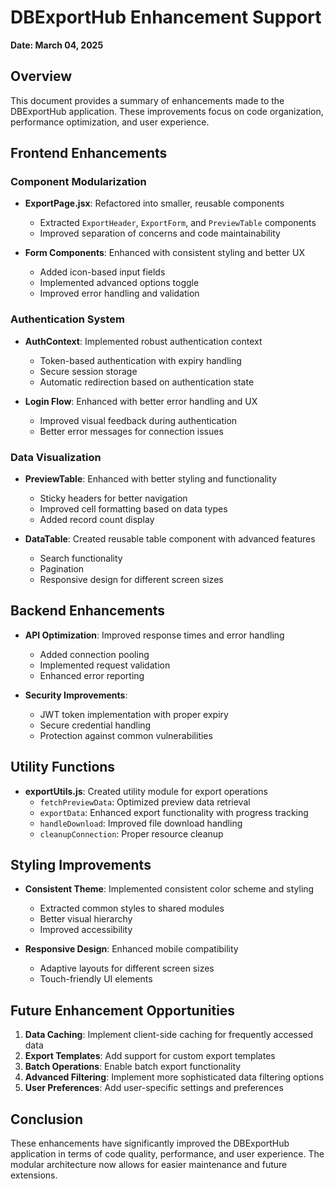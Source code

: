 # DBExportHub Enhancement Support

**Date: March 04, 2025**

## Overview

This document provides a summary of enhancements made to the DBExportHub application. These improvements focus on code organization, performance optimization, and user experience.

## Frontend Enhancements

### Component Modularization

- **ExportPage.jsx**: Refactored into smaller, reusable components

  - Extracted `ExportHeader`, `ExportForm`, and `PreviewTable` components
  - Improved separation of concerns and code maintainability
- **Form Components**: Enhanced with consistent styling and better UX

  - Added icon-based input fields
  - Implemented advanced options toggle
  - Improved error handling and validation

### Authentication System

- **AuthContext**: Implemented robust authentication context

  - Token-based authentication with expiry handling
  - Secure session storage
  - Automatic redirection based on authentication state
- **Login Flow**: Enhanced with better error handling and UX

  - Improved visual feedback during authentication
  - Better error messages for connection issues

### Data Visualization

- **PreviewTable**: Enhanced with better styling and functionality

  - Sticky headers for better navigation
  - Improved cell formatting based on data types
  - Added record count display
- **DataTable**: Created reusable table component with advanced features

  - Search functionality
  - Pagination
  - Responsive design for different screen sizes

## Backend Enhancements

- **API Optimization**: Improved response times and error handling

  - Added connection pooling
  - Implemented request validation
  - Enhanced error reporting
- **Security Improvements**:

  - JWT token implementation with proper expiry
  - Secure credential handling
  - Protection against common vulnerabilities

## Utility Functions

- **exportUtils.js**: Created utility module for export operations
  - `fetchPreviewData`: Optimized preview data retrieval
  - `exportData`: Enhanced export functionality with progress tracking
  - `handleDownload`: Improved file download handling
  - `cleanupConnection`: Proper resource cleanup

## Styling Improvements

- **Consistent Theme**: Implemented consistent color scheme and styling

  - Extracted common styles to shared modules
  - Better visual hierarchy
  - Improved accessibility
- **Responsive Design**: Enhanced mobile compatibility

  - Adaptive layouts for different screen sizes
  - Touch-friendly UI elements

## Future Enhancement Opportunities

1. **Data Caching**: Implement client-side caching for frequently accessed data
2. **Export Templates**: Add support for custom export templates
3. **Batch Operations**: Enable batch export functionality
4. **Advanced Filtering**: Implement more sophisticated data filtering options
5. **User Preferences**: Add user-specific settings and preferences

## Conclusion

These enhancements have significantly improved the DBExportHub application in terms of code quality, performance, and user experience. The modular architecture now allows for easier maintenance and future extensions.
